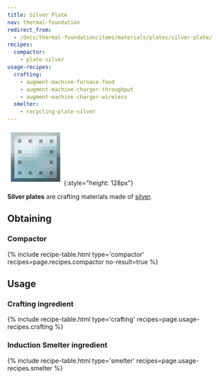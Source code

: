 ```yaml
---
title: Silver Plate
nav: thermal-foundation
redirect_from:
  - /docs/thermal-foundation/items/materials/plates/silver-plate/
recipes:
  compactor:
    - plate-silver
usage-recipes:
  crafting:
    - augment-machine-furnace-food
    - augment-machine-charger-throughput
    - augment-machine-charger-wireless
  smelter:
    - recycling-plate-silver
---
```


![Silver plate](/assets/images/thermal-foundation/plate-silver.png){:style="height: 128px"}


**Silver plates** are crafting materials made of [silver](/docs/silver-ingot/).


Obtaining
---------

### Compactor
{% include recipe-table.html type='compactor' recipes=page.recipes.compactor no-result=true %}


Usage
-----

### Crafting ingredient
{% include recipe-table.html type='crafting' recipes=page.usage-recipes.crafting %}

### Induction Smelter ingredient
{% include recipe-table.html type='smelter' recipes=page.usage-recipes.smelter %}
